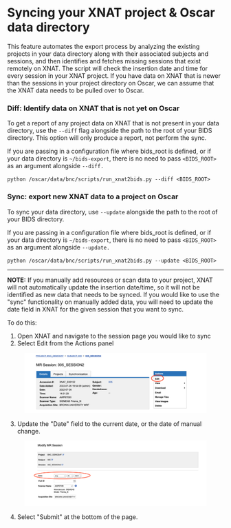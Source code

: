 # Syncing your XNAT project & Oscar data directory

This feature automates the export process by analyzing the existing projects in your data directory along with their associated subjects and sessions, and then identifies and fetches missing sessions that exist remotely on XNAT. The script will check the insertion date and time for every session in your  XNAT project. If you have data on XNAT that is newer than the sessions in your project directory on Oscar, we can assume that the XNAT data needs to be pulled over to Oscar.

### Diff: Identify data on XNAT that is not yet on Oscar&#x20;

To get a report of any project data on XNAT that is not present in your data directory, use the `--diff` flag alongside the path to the root of your BIDS directory. This option will only produce a report, not perform the sync.

If you are passing in a configuration file where bids\_root is defined, or if your data directory is `~/bids-export`, there is no need to pass `<BIDS_ROOT>` as an argument alongside `--diff.` &#x20;

```
python /oscar/data/bnc/scripts/run_xnat2bids.py --diff <BIDS_ROOT> 
```

### Sync: export new XNAT data to a project on Oscar

To sync your data directory, use `--update` alongside the path to the root of your BIDS directory.

If you are passing in a configuration file where bids\_root is defined, or if your data directory is `~/bids-export`, there is no need to pass `<BIDS_ROOT>` as an argument alongside `--update.` &#x20;

```
python /oscar/data/bnc/scripts/run_xnat2bids.py --update <BIDS_ROOT> 
```

***

**NOTE:** If you manually add resources or scan data to your project, XNAT will not automatically update the insertion date/time, so it will not be identified as new data that needs to be synced. If you would like to use the "sync" functionality on manually added data, you will need to update the date field in XNAT for the given session that you want to sync.&#x20;

To do this:

1. Open XNAT and navigate to the session page you would like to sync
2. Select Edit from the Actions panel&#x20;

<figure><img src="../../../.gitbook/assets/Screenshot 2023-09-21 at 2.57.07 PM (1).png" alt=""><figcaption></figcaption></figure>

3. Update the "Date" field to the current date, or the date of manual change.&#x20;

<figure><img src="../../../.gitbook/assets/Screenshot 2023-09-21 at 2.57.23 PM.png" alt=""><figcaption></figcaption></figure>

4. Select "Submit" at the bottom of the page.&#x20;
